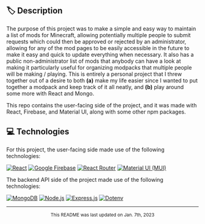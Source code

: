 ## :label: Description
The purpose of this project was to make a simple and easy way to maintain a list of mods for Minecraft, allowing potentially multiple people to submit requests which could then be approved or rejected by an administrator, allowing for any of the mod pages to be easily accessible in the future to make it easy and quick to update everything when necessary. It also has a public non-administrator list of mods that anybody can have a look at making it particularly useful for organizing modpacks that multiple people will be making / playing. This is entirely a personal project that I threw together out of a desire to both **(a)** make my life easier since I wanted to put together a modpack and keep track of it all neatly, and **(b)** play around some more with React and Mongo.

This repo contains the user-facing side of the project, and it was made with React, Firebase, and Material UI, along with some other npm packages.

## :computer: Technologies
For this project, the user-facing side made use of the following technologies:

[![React](https://img.shields.io/badge/-React-61dbfb?style=for-the-badge&logo=react&logoColor=grey)](https://reactjs.org/)
[![Google Firebase](https://img.shields.io/badge/-Google%20Firebase-orange?style=for-the-badge&logo=firebase)](https://firebase.google.com/)
[![React Router](https://img.shields.io/badge/-React%20Router-f94949?style=for-the-badge&logo=reactrouter&logoColor=white)](https://www.npmjs.com/package/react-router-dom)
[![Material UI (MUI)](https://img.shields.io/badge/-MUI-007fff?style=for-the-badge&logo=mui&logoColor=white)](https://mui.com/)

The backend API side of the project made use of the following technologies:

[![MongoDB](https://img.shields.io/badge/-MongoDB-4faa41?style=for-the-badge&logo=mongodb&logoColor=white)](https://www.mongodb.com/)
[![Node.js](https://img.shields.io/badge/-Node.js-6ea45f?style=for-the-badge&logo=nodedotjs&logoColor=white)](https://nodejs.org/en/)
[![Express.js](https://img.shields.io/badge/-Express.js-black?style=for-the-badge&logo=express&logoColor=white)](https://expressjs.com/)
[![Dotenv](https://img.shields.io/badge/-Dotenv-e0ca3c?style=for-the-badge&logo=dotenv&logoColor=grey)](https://www.npmjs.com/package/dotenv)

---

<div align="center">
    <sub>This README was last updated on Jan. 7th, 2023</sub>
</div>
